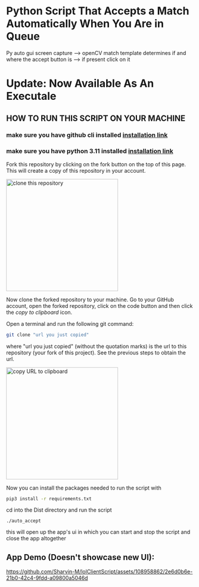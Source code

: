# Python Script That Accepts a Match Automatically When You Are in Queue 

Py auto gui screen capture --> openCV match template determines if and where the accept button is --> if present click on it 

# Update: Now Available As An Executale

## HOW TO RUN THIS SCRIPT ON YOUR MACHINE 

### make sure you have github cli installed [installation link](https://docs.github.com/en/get-started/quickstart/set-up-git)
### make sure you have python 3.11 installed [installation link](https://www.python.org/downloads/)

Fork this repository by clicking on the fork button on the top of this page.
This will create a copy of this repository in your account.

<img align="center" width="300" src="https://firstcontributions.github.io/assets/Readme/clone.png" alt="clone this repository" />

Now clone the forked repository to your machine. Go to your GitHub account, open the forked repository, click on the code button and then click the _copy to clipboard_ icon.



Open a terminal and run the following git command:

```bash
git clone "url you just copied"
```

where "url you just copied" (without the quotation marks) is the url to this repository (your fork of this project). See the previous steps to obtain the url.

<img align="center" width="300" src="https://firstcontributions.github.io/assets/Readme/copy-to-clipboard.png" alt="copy URL to clipboard" /> 

Now you can install the packages needed to run the script with
```zsh
pip3 install -r requirements.txt
```
cd into the Dist directory and run the script

```
./auto_accept
```
this will open up the app's ui in which you can start and stop the script and close the app altogether

## App Demo (Doesn't showcase new UI):


https://github.com/Sharvin-M/lolClientScript/assets/108958862/2e6d0b6e-21b0-42c4-9fdd-a09800a5046d

